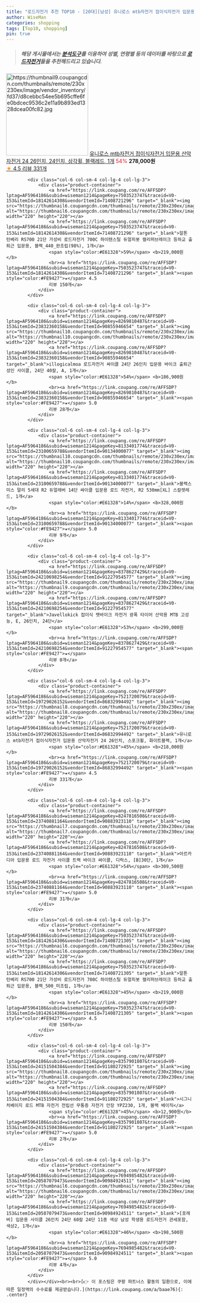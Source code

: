 ```yaml
---
title: "로드자전거 추천 TOP10 - [20대][남성] 유니로스 mtb자전거 접이식자전거 입문용 산악자전거 24 26인치, 24인치, 삼각휠, 블랙레드, 1개"
author: WiseMan
categories: shopping
tags: [Top10, shopping]
pin: true
---
```


> ##### 해당 게시물에서는 [**분석도구**](https://itemscout.io/)를 이용하여 **성별**, **연령별** 등의 데이터를 바탕으로 [**로드자전거**](https://link.coupang.com/a/baae76)들을 추천해드리고 있습니다.
<div class="container"><div class="row">
            <div class="col-6 col-sm-4 col-lg-4 col-lg-3">
                <div class="product-container">
                    <a href="https://link.coupang.com/re/AFFSDP?lptag=AF5964186&subid=wiseman1214&pageKey=7521720079&traceid=V0-153&itemId=19729026137&vendorItemId=86832994417" target="_blank"><img src="https://thumbnail9.coupangcdn.com/thumbnails/remote/230x230ex/image/vendor_inventory/fd37/d8cebbc54ee5b695cffe6fe0bdcec9536c2e11a9b893ed1328dcea00fc82.jpg" alt="https://thumbnail9.coupangcdn.com/thumbnails/remote/230x230ex/image/vendor_inventory/fd37/d8cebbc54ee5b695cffe6fe0bdcec9536c2e11a9b893ed1328dcea00fc82.jpg" width="220" height="220"></a>
                    <a href="https://link.coupang.com/re/AFFSDP?lptag=AF5964186&subid=wiseman1214&pageKey=7521720079&traceid=V0-153&itemId=19729026137&vendorItemId=86832994417" target="_blank">유니로스 mtb자전거 접이식자전거 입문용 산악자전거 24 26인치, 24인치, 삼각휠, 블랙레드, 1개</a>
                    <span style="color:#E61328">54%</span> <b>278,000원</b>
                    <br><a href="https://link.coupang.com/re/AFFSDP?lptag=AF5964186&subid=wiseman1214&pageKey=7521720079&traceid=V0-153&itemId=19729026137&vendorItemId=86832994417" target="_blank"><span style="color:#FE9427">★</span> 4.5
                    리뷰 331개</a>
                </div>
            </div>
            
            <div class="col-6 col-sm-4 col-lg-4 col-lg-3">
                <div class="product-container">
                    <a href="https://link.coupang.com/re/AFFSDP?lptag=AF5964186&subid=wiseman1214&pageKey=7503523747&traceid=V0-153&itemId=18142614308&vendorItemId=71408721296" target="_blank"><img src="https://thumbnail6.coupangcdn.com/thumbnails/remote/230x230ex/image/vendor_inventory/7d45/6bf309041a03a5d0924e5187d03c7a8ac70396f97d4d934df085114950da.jpg" alt="https://thumbnail6.coupangcdn.com/thumbnails/remote/230x230ex/image/vendor_inventory/7d45/6bf309041a03a5d0924e5187d03c7a8ac70396f97d4d934df085114950da.jpg" width="220" height="220"></a>
                    <a href="https://link.coupang.com/re/AFFSDP?lptag=AF5964186&subid=wiseman1214&pageKey=7503523747&traceid=V0-153&itemId=18142614308&vendorItemId=71408721296" target="_blank">알톤 턴베리 RS700 21단 가성비 로드자전거 700C 하이텐스틸 듀얼피봇 캘리퍼브레이크 등하교 출퇴근 입문용, 블랙_440_완조립(98%), 1개</a>
                    <span style="color:#E61328">59%</span> <b>219,000원</b>
                    <br><a href="https://link.coupang.com/re/AFFSDP?lptag=AF5964186&subid=wiseman1214&pageKey=7503523747&traceid=V0-153&itemId=18142614308&vendorItemId=71408721296" target="_blank"><span style="color:#FE9427">★</span> 4.5
                    리뷰 150개</a>
                </div>
            </div>
            
            <div class="col-6 col-sm-4 col-lg-4 col-lg-3">
                <div class="product-container">
                    <a href="https://link.coupang.com/re/AFFSDP?lptag=AF5964186&subid=wiseman1214&pageKey=8269810487&traceid=V0-153&itemId=23832360158&vendorItemId=90855946654" target="_blank"><img src="https://thumbnail10.coupangcdn.com/thumbnails/remote/230x230ex/image/vendor_inventory/8051/46b301dc760630b6dfbc685e175f3471d30ebe57f0d0079537472704d089.png" alt="https://thumbnail10.coupangcdn.com/thumbnails/remote/230x230ex/image/vendor_inventory/8051/46b301dc760630b6dfbc685e175f3471d30ebe57f0d0079537472704d089.png" width="220" height="220"></a>
                    <a href="https://link.coupang.com/re/AFFSDP?lptag=AF5964186&subid=wiseman1214&pageKey=8269810487&traceid=V0-153&itemId=23832360158&vendorItemId=90855946654" target="_blank">illogicalmoa 로드자전거 싸이클 24단 26인치 입문용 바이크 출퇴근 성인 사이클, 24단 40칼, A, 1개</a>
                    <span style="color:#E61328">54%</span> <b>186,900원</b>
                    <br><a href="https://link.coupang.com/re/AFFSDP?lptag=AF5964186&subid=wiseman1214&pageKey=8269810487&traceid=V0-153&itemId=23832360158&vendorItemId=90855946654" target="_blank"><span style="color:#FE9427">★</span> 5.0
                    리뷰 28개</a>
                </div>
            </div>
            
            <div class="col-6 col-sm-4 col-lg-4 col-lg-3">
                <div class="product-container">
                    <a href="https://link.coupang.com/re/AFFSDP?lptag=AF5964186&subid=wiseman1214&pageKey=8133401774&traceid=V0-153&itemId=23100659788&vendorItemId=90134000077" target="_blank"><img src="https://thumbnail10.coupangcdn.com/thumbnails/remote/230x230ex/image/vendor_inventory/6f3d/aeecc027f48f7a4b20a9fb349ffc86adb20749ef95628581a7e11c5a0ea2.png" alt="https://thumbnail10.coupangcdn.com/thumbnails/remote/230x230ex/image/vendor_inventory/6f3d/aeecc027f48f7a4b20a9fb349ffc86adb20749ef95628581a7e11c5a0ea2.png" width="220" height="220"></a>
                    <a href="https://link.coupang.com/re/AFFSDP?lptag=AF5964186&subid=wiseman1214&pageKey=8133401774&traceid=V0-153&itemId=23100659788&vendorItemId=90134000077" target="_blank">블랙스미스 말리 5세대 R2 듀얼레버 14단 싸이클 입문용 로드 자전거, R2 530mm[XL] 스칼렛레드, 1개</a>
                    <span style="color:#E61328">14%</span> <b>328,000원</b>
                    <br><a href="https://link.coupang.com/re/AFFSDP?lptag=AF5964186&subid=wiseman1214&pageKey=8133401774&traceid=V0-153&itemId=23100659788&vendorItemId=90134000077" target="_blank"><span style="color:#FE9427">★</span> 5.0
                    리뷰 9개</a>
                </div>
            </div>
            
            <div class="col-6 col-sm-4 col-lg-4 col-lg-3">
                <div class="product-container">
                    <a href="https://link.coupang.com/re/AFFSDP?lptag=AF5964186&subid=wiseman1214&pageKey=8378627429&traceid=V0-153&itemId=24210698254&vendorItemId=91227954577" target="_blank"><img src="https://thumbnail9.coupangcdn.com/thumbnails/remote/230x230ex/image/vendor_inventory/963d/5d333cbd87060593820147ea400d17b4eb3ac2c7095a35ffab822b199e0e.jpg" alt="https://thumbnail9.coupangcdn.com/thumbnails/remote/230x230ex/image/vendor_inventory/963d/5d333cbd87060593820147ea400d17b4eb3ac2c7095a35ffab822b199e0e.jpg" width="220" height="220"></a>
                    <a href="https://link.coupang.com/re/AFFSDP?lptag=AF5964186&subid=wiseman1214&pageKey=8378627429&traceid=V0-153&itemId=24210698254&vendorItemId=91227954577" target="_blank">Javellokick 접이식 팻바이크 자전거 광폭 타이어 산악용 MTB 고성능, E, 26인치, 24단</a>
                    <span style="color:#E61328">53%</span> <b>299,000원</b>
                    <br><a href="https://link.coupang.com/re/AFFSDP?lptag=AF5964186&subid=wiseman1214&pageKey=8378627429&traceid=V0-153&itemId=24210698254&vendorItemId=91227954577" target="_blank"><span style="color:#FE9427">★</span> 
                    리뷰 0개</a>
                </div>
            </div>
            
            <div class="col-6 col-sm-4 col-lg-4 col-lg-3">
                <div class="product-container">
                    <a href="https://link.coupang.com/re/AFFSDP?lptag=AF5964186&subid=wiseman1214&pageKey=7521720079&traceid=V0-153&itemId=19729026152&vendorItemId=86832994492" target="_blank"><img src="https://thumbnail8.coupangcdn.com/thumbnails/remote/230x230ex/image/vendor_inventory/21f0/08ba7be8c62a0fc9e88c1094c499bf60e28abcbc678f980472cac563ce78.jpg" alt="https://thumbnail8.coupangcdn.com/thumbnails/remote/230x230ex/image/vendor_inventory/21f0/08ba7be8c62a0fc9e88c1094c499bf60e28abcbc678f980472cac563ce78.jpg" width="220" height="220"></a>
                    <a href="https://link.coupang.com/re/AFFSDP?lptag=AF5964186&subid=wiseman1214&pageKey=7521720079&traceid=V0-153&itemId=19729026152&vendorItemId=86832994492" target="_blank">유니로스 mtb자전거 접이식자전거 입문용 산악자전거 24 26인치, 스포크휠, 화이트블랙, 1개</a>
                    <span style="color:#E61328">45%</span> <b>218,000원</b>
                    <br><a href="https://link.coupang.com/re/AFFSDP?lptag=AF5964186&subid=wiseman1214&pageKey=7521720079&traceid=V0-153&itemId=19729026152&vendorItemId=86832994492" target="_blank"><span style="color:#FE9427">★</span> 4.5
                    리뷰 331개</a>
                </div>
            </div>
            
            <div class="col-6 col-sm-4 col-lg-4 col-lg-3">
                <div class="product-container">
                    <a href="https://link.coupang.com/re/AFFSDP?lptag=AF5964186&subid=wiseman1214&pageKey=8247816508&traceid=V0-153&itemId=23740881164&vendorItemId=90883923110" target="_blank"><img src="https://thumbnail7.coupangcdn.com/thumbnails/remote/230x230ex/image/vendor_inventory/c270/7d4d780277cdeab3fce3c034b8da4a7abefe1515cf05dbc346b5ff1c6c14.png" alt="https://thumbnail7.coupangcdn.com/thumbnails/remote/230x230ex/image/vendor_inventory/c270/7d4d780277cdeab3fce3c034b8da4a7abefe1515cf05dbc346b5ff1c6c14.png" width="220" height="220"></a>
                    <a href="https://link.coupang.com/re/AFFSDP?lptag=AF5964186&subid=wiseman1214&pageKey=8247816508&traceid=V0-153&itemId=23740881164&vendorItemId=90883923110" target="_blank">아르카디아 입문용 로드 자전거 사이클 트랙 바이크 싸이클, 디럭스, [B]30단, 1개</a>
                    <span style="color:#E61328">54%</span> <b>309,500원</b>
                    <br><a href="https://link.coupang.com/re/AFFSDP?lptag=AF5964186&subid=wiseman1214&pageKey=8247816508&traceid=V0-153&itemId=23740881164&vendorItemId=90883923110" target="_blank"><span style="color:#FE9427">★</span> 5.0
                    리뷰 31개</a>
                </div>
            </div>
            
            <div class="col-6 col-sm-4 col-lg-4 col-lg-3">
                <div class="product-container">
                    <a href="https://link.coupang.com/re/AFFSDP?lptag=AF5964186&subid=wiseman1214&pageKey=7503523747&traceid=V0-153&itemId=18142614306&vendorItemId=71408721305" target="_blank"><img src="https://thumbnail6.coupangcdn.com/thumbnails/remote/230x230ex/image/vendor_inventory/7d45/6bf309041a03a5d0924e5187d03c7a8ac70396f97d4d934df085114950da.jpg" alt="https://thumbnail6.coupangcdn.com/thumbnails/remote/230x230ex/image/vendor_inventory/7d45/6bf309041a03a5d0924e5187d03c7a8ac70396f97d4d934df085114950da.jpg" width="220" height="220"></a>
                    <a href="https://link.coupang.com/re/AFFSDP?lptag=AF5964186&subid=wiseman1214&pageKey=7503523747&traceid=V0-153&itemId=18142614306&vendorItemId=71408721305" target="_blank">알톤 턴베리 RS700 21단 가성비 로드자전거 700C 하이텐스틸 듀얼피봇 캘리퍼브레이크 등하교 출퇴근 입문용, 블랙_500_미조립, 1개</a>
                    <span style="color:#E61328">45%</span> <b>219,000원</b>
                    <br><a href="https://link.coupang.com/re/AFFSDP?lptag=AF5964186&subid=wiseman1214&pageKey=7503523747&traceid=V0-153&itemId=18142614306&vendorItemId=71408721305" target="_blank"><span style="color:#FE9427">★</span> 4.5
                    리뷰 150개</a>
                </div>
            </div>
            
            <div class="col-6 col-sm-4 col-lg-4 col-lg-3">
                <div class="product-container">
                    <a href="https://link.coupang.com/re/AFFSDP?lptag=AF5964186&subid=wiseman1214&pageKey=8357901807&traceid=V0-153&itemId=24151504384&vendorItemId=91180272925" target="_blank"><img src="https://thumbnail8.coupangcdn.com/thumbnails/remote/230x230ex/image/vendor_inventory/8d9b/1afd87b69bb72b39ba7469ae7d624eedeaa39c60bee8252696363bb08795.JPG" alt="https://thumbnail8.coupangcdn.com/thumbnails/remote/230x230ex/image/vendor_inventory/8d9b/1afd87b69bb72b39ba7469ae7d624eedeaa39c60bee8252696363bb08795.JPG" width="220" height="220"></a>
                    <a href="https://link.coupang.com/re/AFFSDP?lptag=AF5964186&subid=wiseman1214&pageKey=8357901807&traceid=V0-153&itemId=24151504384&vendorItemId=91180272925" target="_blank">시그니처베이지 로드 MTB 자전거 전립선 무통증 자전거 안장 YPZ230, 1개, 블랙 베이직</a>
                    <span style="color:#E61328">45%</span> <b>12,900원</b>
                    <br><a href="https://link.coupang.com/re/AFFSDP?lptag=AF5964186&subid=wiseman1214&pageKey=8357901807&traceid=V0-153&itemId=24151504384&vendorItemId=91180272925" target="_blank"><span style="color:#FE9427">★</span> 5.0
                    리뷰 2개</a>
                </div>
            </div>
            
            <div class="col-6 col-sm-4 col-lg-4 col-lg-3">
                <div class="product-container">
                    <a href="https://link.coupang.com/re/AFFSDP?lptag=AF5964186&subid=wiseman1214&pageKey=7694985482&traceid=V0-153&itemId=20587079473&vendorItemId=90984924511" target="_blank"><img src="https://thumbnail6.coupangcdn.com/thumbnails/remote/230x230ex/image/vendor_inventory/4f52/b9739ac880c94302be682633b51acb776287e2a71ad69f142c7b46224d37.jpg" alt="https://thumbnail6.coupangcdn.com/thumbnails/remote/230x230ex/image/vendor_inventory/4f52/b9739ac880c94302be682633b51acb776287e2a71ad69f142c7b46224d37.jpg" width="220" height="220"></a>
                    <a href="https://link.coupang.com/re/AFFSDP?lptag=AF5964186&subid=wiseman1214&pageKey=7694985482&traceid=V0-153&itemId=20587079473&vendorItemId=90984924511" target="_blank">[포레버] 입문용 사이클 26인치 24단 60칼 24단 11종 색상 남성 학생용 로드자전거 관세포함, 색상2, 1개</a>
                    <span style="color:#E61328">46%</span> <b>198,500원</b>
                    <br><a href="https://link.coupang.com/re/AFFSDP?lptag=AF5964186&subid=wiseman1214&pageKey=7694985482&traceid=V0-153&itemId=20587079473&vendorItemId=90984924511" target="_blank"><span style="color:#FE9427">★</span> 5.0
                    리뷰 4개</a>
                </div>
            </div>
            </div></div><br><br>[👉 이 포스팅은 쿠팡 파트너스 활동의 일환으로, 이에 따른 일정액의 수수료를 제공받습니다.](https://link.coupang.com/a/baae76){: .center}